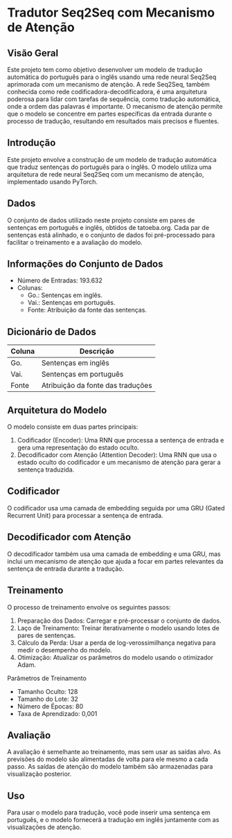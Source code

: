 # Tradutor Seq2Seq com Mecanismo de Atenção

## Visão Geral

Este projeto tem como objetivo desenvolver um modelo de tradução automática do português para o inglês usando uma rede neural Seq2Seq aprimorada com um mecanismo de atenção. A rede Seq2Seq, também conhecida como rede codificadora-decodificadora, é uma arquitetura poderosa para lidar com tarefas de sequência, como tradução automática, onde a ordem das palavras é importante. O mecanismo de atenção permite que o modelo se concentre em partes específicas da entrada durante o processo de tradução, resultando em resultados mais precisos e fluentes.

## Introdução
Este projeto envolve a construção de um modelo de tradução automática que traduz sentenças do português para o inglês. O modelo utiliza uma arquitetura de rede neural Seq2Seq com um mecanismo de atenção, implementado usando PyTorch.

## Dados
O conjunto de dados utilizado neste projeto consiste em pares de sentenças em português e inglês, obtidos de tatoeba.org. Cada par de sentenças está alinhado, e o conjunto de dados foi pré-processado para facilitar o treinamento e a avaliação do modelo.

## Informações do Conjunto de Dados
* Número de Entradas: 193.632
* Colunas:
   * Go.: Sentenças em inglês.
   * Vai.: Sentenças em português.
   * Fonte: Atribuição da fonte das sentenças.

 ## Dicionário de Dados
 	
| Coluna  | Descrição |
| ------------- | ------------- |
| Go.  | Sentenças em inglês  |
| Vai.  | Sentenças em português  |
| Fonte  | Atribuição da fonte das traduções  |

## Arquitetura do Modelo
O modelo consiste em duas partes principais:

1. Codificador (Encoder): Uma RNN que processa a sentença de entrada e gera uma representação do estado oculto.
2. Decodificador com Atenção (Attention Decoder): Uma RNN que usa o estado oculto do codificador e um mecanismo de atenção para gerar a sentença traduzida.
   
## Codificador
O codificador usa uma camada de embedding seguida por uma GRU (Gated Recurrent Unit) para processar a sentença de entrada.

## Decodificador com Atenção
O decodificador também usa uma camada de embedding e uma GRU, mas inclui um mecanismo de atenção que ajuda a focar em partes relevantes da sentença de entrada durante a tradução.

## Treinamento
O processo de treinamento envolve os seguintes passos:

1. Preparação dos Dados: Carregar e pré-processar o conjunto de dados.
2. Laço de Treinamento: Treinar iterativamente o modelo usando lotes de pares de sentenças.
3. Cálculo da Perda: Usar a perda de log-verossimilhança negativa para medir o desempenho do modelo.
4. Otimização: Atualizar os parâmetros do modelo usando o otimizador Adam.

Parâmetros de Treinamento
* Tamanho Oculto: 128
* Tamanho do Lote: 32
* Número de Épocas: 80
* Taxa de Aprendizado: 0,001

## Avaliação

A avaliação é semelhante ao treinamento, mas sem usar as saídas alvo. As previsões do modelo são alimentadas de volta para ele mesmo a cada passo. As saídas de atenção do modelo também são armazenadas para visualização posterior.

## Uso
Para usar o modelo para tradução, você pode inserir uma sentença em português, e o modelo fornecerá a tradução em inglês juntamente com as visualizações de atenção.


